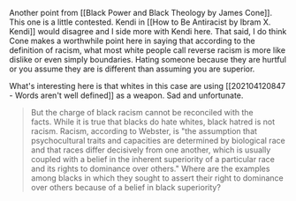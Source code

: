 Another point from [[Black Power and Black Theology by James Cone]]. This one is a little contested. Kendi in [[How to Be Antiracist by Ibram X. Kendi]] would disagree and I side more with Kendi here. That said, I do think Cone makes a worthwhile point here in saying that according to the definition of racism, what most white people call reverse racism is more like dislike or even simply boundaries. Hating someone because they are hurtful or you assume they are is different than assuming you are superior. 

What's interesting here is that whites in this case are using [[202104120847 - Words aren't well defined]] as a weapon. Sad and unfortunate. 

> But the charge of black racism cannot be reconciled with the facts. While it is true that blacks do hate whites, black hatred is not racism. Racism, according to Webster, is "the assumption that psychocultural traits and capacities are determined by biological race and that races differ decisively from one another, which is usually coupled with a belief in the inherent superiority of a particular race and its rights to dominance over others." Where are the examples among blacks in which they sought to assert their right to dominance over others because of a belief in black superiority?